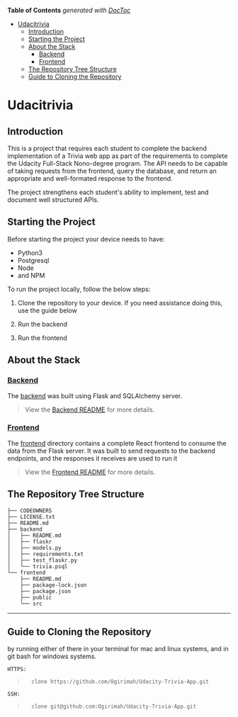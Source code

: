 <!-- START doctoc generated TOC please keep comment here to allow auto update -->
<!-- DON'T EDIT THIS SECTION, INSTEAD RE-RUN doctoc TO UPDATE -->
**Table of Contents**  *generated with [DocToc](https://github.com/thlorenz/doctoc)*

- [Udacitrivia](#udacitrivia)
  - [Introduction](#introduction)
  - [Starting the Project](#starting-the-project)
  - [About the Stack](#about-the-stack)
    - [Backend](#backend)
    - [Frontend](#frontend)
  - [The Repository Tree Structure](#the-repository-tree-structure)
  - [Guide to Cloning the Repository](#guide-to-cloning-the-repository)

<!-- END doctoc generated TOC please keep comment here to allow auto update -->

# Udacitrivia

## Introduction

This is a project that requires each student to complete the backend implementation of a Trivia web app as part of the requirements to complete the Udacity Full-Stack Nono-degree program. The API needs to be capable of taking requests from the frontend, query the database, and return an appropriate and well-formated response to the frontend.

The project strengthens each student's ability to implement, test and document well structured APIs.

## Starting the Project

Before starting the project your device needs to have:
- Python3
- Postgresql
- Node
- and NPM

To run the project locally, follow the below steps:

1. Clone the repository to your device. If you need assistance doing this, use the guide below

1. Run the backend

1. Run the frontend

## About the Stack

### [Backend](./backend/README.md)

The [backend](./backend/README.md) was built using Flask and SQLAlchemy server. 

> View the [Backend README](./backend/README.md) for more details.

### [Frontend](./frontend/README.md)

The [frontend](./frontend/README.md) directory contains a complete React frontend to consume the data from the Flask server. It was built to send requests to the backend endpoints, and the responses it receives are used to run it

> View the [Frontend README](./frontend/README.md) for more details.

## The Repository Tree Structure

```
├── CODEOWNERS
├── LICENSE.txt
├── README.md
├── backend
│   ├── README.md
│   ├── flaskr
│   ├── models.py
│   ├── requirements.txt
│   ├── test_flaskr.py
│   └── trivia.psql
└── frontend
    ├── README.md
    ├── package-lock.json
    ├── package.json
    ├── public
    └── src
```

---

## Guide to Cloning the Repository

by running either of there in your terminal for mac and linux systems, and in git bash for windows systems.

    HTTPS:

>       clone https://github.com/Ogirimah/Udacity-Trivia-App.git

    SSH:

>       clone git@github.com:Ogirimah/Udacity-Trivia-App.git
